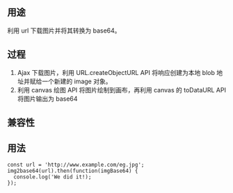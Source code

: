 ## 用途
利用 url 下载图片并将其转换为 base64。

## 过程
1. Ajax 下载图片，利用 URL.createObjectURL API 将响应创建为本地 blob 地址并赋给一个新建的 image 对象。
2. 利用 canvas 绘图 API 将图片绘制到画布，再利用 canvas 的 toDataURL API 将图片输出为 base64

## 兼容性

## 用法
```
const url = 'http://www.example.com/eg.jpg';
img2base64(url).then(function(imgBase64) {
  console.log('We did it!);
});
```